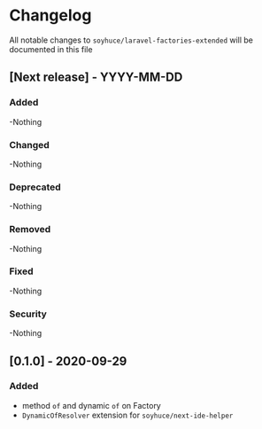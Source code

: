 # Changelog

All notable changes to `soyhuce/laravel-factories-extended` will be documented in this file

## [Next release] - YYYY-MM-DD

### Added
-Nothing

### Changed
-Nothing

### Deprecated
-Nothing

### Removed
-Nothing

### Fixed
-Nothing

### Security
-Nothing

## [0.1.0] - 2020-09-29

### Added

- method `of` and dynamic `of` on Factory
- `DynamicOfResolver` extension for `soyhuce/next-ide-helper`
